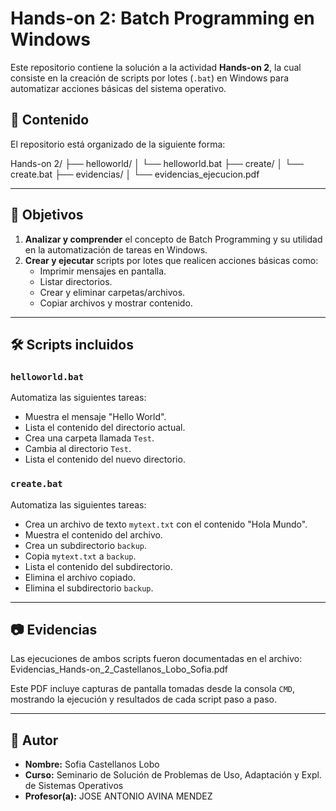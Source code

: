 # Hands-on 2: Batch Programming en Windows

Este repositorio contiene la solución a la actividad **Hands-on 2**, la cual consiste en la creación de scripts por lotes (`.bat`) en Windows para automatizar acciones básicas del sistema operativo.

## 🧩 Contenido

El repositorio está organizado de la siguiente forma:

Hands-on 2/ ├── helloworld/ │ └── helloworld.bat ├── create/ │ └── create.bat ├── evidencias/ │ └── evidencias_ejecucion.pdf

---

## 📌 Objetivos

1. **Analizar y comprender** el concepto de Batch Programming y su utilidad en la automatización de tareas en Windows.
2. **Crear y ejecutar** scripts por lotes que realicen acciones básicas como:
   - Imprimir mensajes en pantalla.
   - Listar directorios.
   - Crear y eliminar carpetas/archivos.
   - Copiar archivos y mostrar contenido.

---

## 🛠️ Scripts incluidos

### `helloworld.bat`
Automatiza las siguientes tareas:
- Muestra el mensaje "Hello World".
- Lista el contenido del directorio actual.
- Crea una carpeta llamada `Test`.
- Cambia al directorio `Test`.
- Lista el contenido del nuevo directorio.

### `create.bat`
Automatiza las siguientes tareas:
- Crea un archivo de texto `mytext.txt` con el contenido "Hola Mundo".
- Muestra el contenido del archivo.
- Crea un subdirectorio `backup`.
- Copia `mytext.txt` a `backup`.
- Lista el contenido del subdirectorio.
- Elimina el archivo copiado.
- Elimina el subdirectorio `backup`.

---

## 📷 Evidencias

Las ejecuciones de ambos scripts fueron documentadas en el archivo:
Evidencias_Hands-on_2_Castellanos_Lobo_Sofia.pdf

Este PDF incluye capturas de pantalla tomadas desde la consola `CMD`, mostrando la ejecución y resultados de cada script paso a paso.

---

## 🚀 Autor

- **Nombre:** Sofia Castellanos Lobo
- **Curso:** Seminario de Solución de Problemas de Uso, Adaptación y Expl. de Sistemas Operativos
- **Profesor(a):** JOSE ANTONIO AVINA MENDEZ
